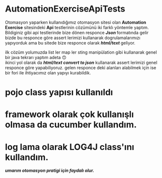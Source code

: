 # AutomationExerciseApiTests

Otomasyon yaparken kullanıdığımız otomasyon sitesi olan <b> Automation Exercise</b> sitesindeki 
<b>Api</b>  testlerinin cözümünü iki farklı yöntemle yaptım. 
Bildiginiz gibi api testlerinde bize dönen responce <b><i>Json </i></b> formatında gelir 
bizde bu responce göre assert lerimizi kullanarak dogrulamalarımızı yapıyorduk 
ama bu sitede bize responce olarak <b><i> html/text </i></b> geliyor.

ilk cözüm yolumuzda list ler map ler sting manipülation gibi kullanarak genel bir java tekrarı yaptım adeta 🙃 <br>
ikinci yol olarak da <b><i> html/text convert to json</i></b> kullanarak assert lerimizi genel responce göre yapabiliyoruz.
gelen responce deki alanları alabilmek için ise bir fori ile ihtiyacımız olan yapıyı kurabildik.

# pojo class yapısı kullanıldı
# framework olarak çok kullanışlı olmasa da cucumber kullandım.
# log lama olarak LOG4J class'ını kullandım.

<b><i> umarım otomasyon pratigi için faydalı olur. </i></b>
